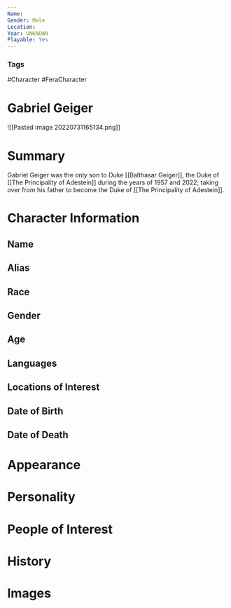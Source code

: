 ```yaml
---
Name: 
Gender: Male
Location: 
Year: UNKNOWN
Playable: Yes
---
```


### Tags
#Character #FeraCharacter 


# Gabriel Geiger

![[Pasted image 20220731165134.png]]

# Summary

Gabriel Geiger was the only son to Duke [[Balthasar Geiger]], the Duke of [[The Principality of Adestein]] during the years of 1957 and 2022; taking over from his father to become the Duke of [[The Principality of Adestein]]. 


# Character Information

## Name

## Alias

## Race

## Gender

## Age

## Languages

## Locations of Interest

## Date of Birth

## Date of Death

# Appearance

# Personality

# People of Interest

# History

# Images

